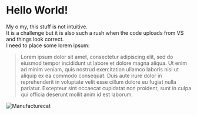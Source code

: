 # Hello World!
My o my, this stuff is not intuitive.  
It is a challenge but it is also such a rush when the code uploads from VS and things look correct.  
I need to place some lorem ipsum:
> Lorem ipsum dolor sit amet, consectetur adipiscing elit, sed do eiusmod tempor incididunt ut labore et dolore magna aliqua. Ut enim ad minim veniam, quis nostrud exercitation ullamco laboris nisi ut aliquip ex ea commodo consequat. Duis aute irure dolor in reprehenderit in voluptate velit esse cillum dolore eu fugiat nulla pariatur. Excepteur sint occaecat cupidatat non proident, sunt in culpa qui officia deserunt mollit anim id est laborum. 


![Manufacturecat](https://github.com/john89521/john89521.github.io/blob/main/_img/manufacturetocat.png)